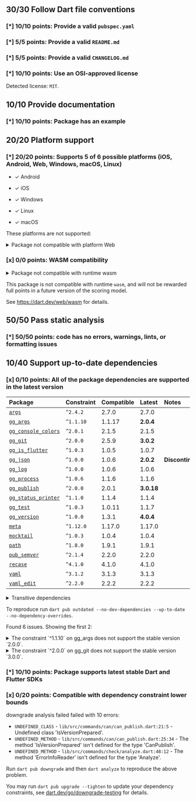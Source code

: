 ## 30/30 Follow Dart file conventions

### [*] 10/10 points: Provide a valid `pubspec.yaml`

### [*] 5/5 points: Provide a valid `README.md`

### [*] 5/5 points: Provide a valid `CHANGELOG.md`

### [*] 10/10 points: Use an OSI-approved license

Detected license: `MIT`.


## 10/10 Provide documentation

### [*] 10/10 points: Package has an example


## 20/20 Platform support

### [*] 20/20 points: Supports 5 of 6 possible platforms (**iOS**, **Android**, Web, **Windows**, **macOS**, **Linux**)

* ✓ Android

* ✓ iOS

* ✓ Windows

* ✓ Linux

* ✓ macOS


These platforms are not supported:

<details>
<summary>
Package not compatible with platform Web
</summary>

Because:
* `package:gg/gg.dart` that imports:
* `package:gg/src/tools/checks.dart` that imports:
* `package:gg_publish/gg_publish.dart` that imports:
* `package:gg_publish/src/commands/publish.dart` that imports:
* `package:gg_version/gg_version.dart` that imports:
* `package:gg_version/src/commands/published_version.dart` that imports:
* `package:gg_args/gg_args.dart` that imports:
* `package:gg_args/src/missing_sub_commands.dart` that imports:
* `dart:io`
</details>

### [x] 0/0 points: WASM compatibility

<details>
<summary>
Package not compatible with runtime wasm
</summary>

Because:
* `package:gg/gg.dart` that imports:
* `package:gg/src/tools/checks.dart` that imports:
* `package:gg_publish/gg_publish.dart` that imports:
* `package:gg_publish/src/commands/publish.dart` that imports:
* `package:gg_version/gg_version.dart` that imports:
* `package:gg_version/src/commands/published_version.dart` that imports:
* `package:gg_args/gg_args.dart` that imports:
* `package:gg_args/src/missing_sub_commands.dart` that imports:
* `dart:io`
</details>

This package is not compatible with runtime `wasm`, and will not be rewarded full points in a future version of the scoring model.

See https://dart.dev/web/wasm for details.


## 50/50 Pass static analysis

### [*] 50/50 points: code has no errors, warnings, lints, or formatting issues


## 10/40 Support up-to-date dependencies

### [x] 0/10 points: All of the package dependencies are supported in the latest version

|Package|Constraint|Compatible|Latest|Notes|
|:-|:-|:-|:-|:-|
|[`args`]|`^2.4.2`|2.7.0|2.7.0||
|[`gg_args`]|`^1.1.10`|1.1.17|**2.0.4**||
|[`gg_console_colors`]|`^2.0.1`|2.1.5|2.1.5||
|[`gg_git`]|`^2.0.0`|2.5.9|**3.0.2**||
|[`gg_is_flutter`]|`^1.0.3`|1.0.5|1.0.7||
|[`gg_json`]|`^1.0.0`|1.0.6|**2.0.2**|**Discontinued**|
|[`gg_log`]|`^1.0.0`|1.0.6|1.0.6||
|[`gg_process`]|`^1.0.6`|1.1.6|1.1.6||
|[`gg_publish`]|`^2.0.0`|2.0.1|**3.0.18**||
|[`gg_status_printer`]|`^1.1.0`|1.1.4|1.1.4||
|[`gg_test`]|`^1.0.3`|1.0.11|1.1.7||
|[`gg_version`]|`^1.0.0`|1.3.1|**4.0.4**||
|[`meta`]|`^1.12.0`|1.17.0|1.17.0||
|[`mocktail`]|`^1.0.3`|1.0.4|1.0.4||
|[`path`]|`^1.8.0`|1.9.1|1.9.1||
|[`pub_semver`]|`^2.1.4`|2.2.0|2.2.0||
|[`recase`]|`^4.1.0`|4.1.0|4.1.0||
|[`yaml`]|`^3.1.2`|3.1.3|3.1.3||
|[`yaml_edit`]|`^2.2.0`|2.2.2|2.2.2||

<details><summary>Transitive dependencies</summary>

|Package|Constraint|Compatible|Latest|Notes|
|:-|:-|:-|:-|:-|
|[`async`]|-|2.13.0|2.13.0||
|[`boolean_selector`]|-|2.1.2|2.1.2||
|[`checked_yaml`]|-|2.0.4|2.0.4||
|[`collection`]|-|1.19.1|1.19.1||
|[`colorize`]|-|3.0.0|3.0.0||
|[`gg_capture_print`]|-|1.0.9|1.0.9||
|[`gg_hash`]|-|1.0.4|1.0.4||
|[`gg_is_github`]|-|1.0.6|1.0.6||
|[`gg_project_root`]|-|1.0.2|1.0.4||
|[`http`]|-|1.5.0|1.5.0||
|[`http_parser`]|-|4.1.2|4.1.2||
|[`json_annotation`]|-|4.9.0|4.9.0||
|[`matcher`]|-|0.12.17|0.12.17||
|[`pubspec_parse`]|-|1.5.0|1.5.0||
|[`source_span`]|-|1.10.1|1.10.1||
|[`stack_trace`]|-|1.12.1|1.12.1||
|[`stream_channel`]|-|2.1.4|2.1.4||
|[`string_scanner`]|-|1.4.1|1.4.1||
|[`term_glyph`]|-|1.2.2|1.2.2||
|[`test_api`]|-|0.7.7|0.7.7||
|[`typed_data`]|-|1.4.0|1.4.0||
|[`web`]|-|1.1.1|1.1.1||
</details>

To reproduce run `dart pub outdated --no-dev-dependencies --up-to-date --no-dependency-overrides`.

[`args`]: https://pub.dev/packages/args
[`gg_args`]: https://pub.dev/packages/gg_args
[`gg_console_colors`]: https://pub.dev/packages/gg_console_colors
[`gg_git`]: https://pub.dev/packages/gg_git
[`gg_is_flutter`]: https://pub.dev/packages/gg_is_flutter
[`gg_json`]: https://pub.dev/packages/gg_json
[`gg_log`]: https://pub.dev/packages/gg_log
[`gg_process`]: https://pub.dev/packages/gg_process
[`gg_publish`]: https://pub.dev/packages/gg_publish
[`gg_status_printer`]: https://pub.dev/packages/gg_status_printer
[`gg_test`]: https://pub.dev/packages/gg_test
[`gg_version`]: https://pub.dev/packages/gg_version
[`meta`]: https://pub.dev/packages/meta
[`mocktail`]: https://pub.dev/packages/mocktail
[`path`]: https://pub.dev/packages/path
[`pub_semver`]: https://pub.dev/packages/pub_semver
[`recase`]: https://pub.dev/packages/recase
[`yaml`]: https://pub.dev/packages/yaml
[`yaml_edit`]: https://pub.dev/packages/yaml_edit
[`async`]: https://pub.dev/packages/async
[`boolean_selector`]: https://pub.dev/packages/boolean_selector
[`checked_yaml`]: https://pub.dev/packages/checked_yaml
[`collection`]: https://pub.dev/packages/collection
[`colorize`]: https://pub.dev/packages/colorize
[`gg_capture_print`]: https://pub.dev/packages/gg_capture_print
[`gg_hash`]: https://pub.dev/packages/gg_hash
[`gg_is_github`]: https://pub.dev/packages/gg_is_github
[`gg_project_root`]: https://pub.dev/packages/gg_project_root
[`http`]: https://pub.dev/packages/http
[`http_parser`]: https://pub.dev/packages/http_parser
[`json_annotation`]: https://pub.dev/packages/json_annotation
[`matcher`]: https://pub.dev/packages/matcher
[`pubspec_parse`]: https://pub.dev/packages/pubspec_parse
[`source_span`]: https://pub.dev/packages/source_span
[`stack_trace`]: https://pub.dev/packages/stack_trace
[`stream_channel`]: https://pub.dev/packages/stream_channel
[`string_scanner`]: https://pub.dev/packages/string_scanner
[`term_glyph`]: https://pub.dev/packages/term_glyph
[`test_api`]: https://pub.dev/packages/test_api
[`typed_data`]: https://pub.dev/packages/typed_data
[`web`]: https://pub.dev/packages/web

Found 6 issues. Showing the first 2:

<details>
<summary>
The constraint `^1.1.10` on gg_args does not support the stable version `2.0.0`.
</summary>

Try running `dart pub upgrade --major-versions gg_args` to update the constraint.
</details>

<details>
<summary>
The constraint `^2.0.0` on gg_git does not support the stable version `3.0.0`.
</summary>

Try running `dart pub upgrade --major-versions gg_git` to update the constraint.
</details>

### [*] 10/10 points: Package supports latest stable Dart and Flutter SDKs

### [x] 0/20 points: Compatible with dependency constraint lower bounds

downgrade analysis failed failed with 10 errors:

 - `UNDEFINED_CLASS` - `lib/src/commands/can/can_publish.dart:21:5` - Undefined class 'IsVersionPrepared'.
 - `UNDEFINED_METHOD` - `lib/src/commands/can/can_publish.dart:25:34` - The method 'IsVersionPrepared' isn't defined for the type 'CanPublish'.
 - `UNDEFINED_METHOD` - `lib/src/commands/check/analyze.dart:48:12` - The method 'ErrorInfoReader' isn't defined for the type 'Analyze'.

Run `dart pub downgrade` and then `dart analyze` to reproduce the above problem.

You may run `dart pub upgrade --tighten` to update your dependency constraints, see [dart.dev/go/downgrade-testing](https://dart.dev/go/downgrade-testing) for details.
